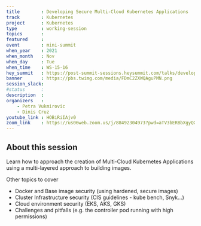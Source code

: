 ```yaml
---
title        : Developing Secure Multi-Cloud Kubernetes Applications
track        : Kubernetes
project      : Kubernetes
type         : working-session
topics       :
featured     :
event        : mini-summit
when_year    : 2021
when_month   : Nov
when_day     : Tue
when_time    : WS-15-16
hey_summit   : https://post-summit-sessions.heysummit.com/talks/developing-secure-multi-cloud-kubernetes-applications/
banner       : https://pbs.twimg.com/media/FDmC2ZXWQAguPMN.png
session_slack:
#status      : 
description  :
organizers   :
    - Petra Vukmirovic
    - Dinis Cruz    
youtube_link : HOBiRiIAjv0
zoom_link    : https://us06web.zoom.us/j/88492304973?pwd=aTV3bERBbXgyQXVSY0gvZFA5UTlLUT09
---
```


## About this session

Learn how to approach the creation of Multi-Cloud Kubernetes Applications using 
a multi-layered approach to building images.

Other topics to cover 

- Docker and Base image security (using hardened, secure images)
- Cluster Infrastructure security (CIS guidelines - kube bench, Snyk...)
- Cloud environment security (EKS, AKS, GKS)
- Challenges and pitfalls (e.g. the controller pod running with high permissions)
